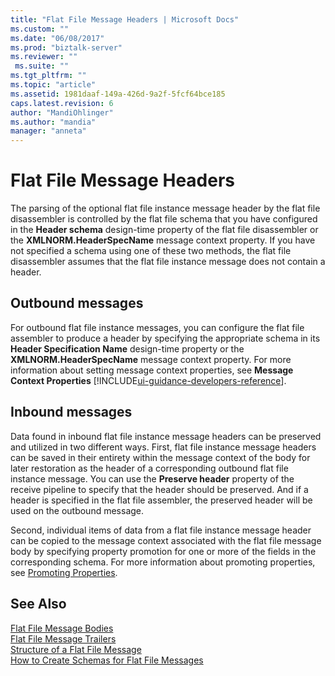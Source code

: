 ```yaml
---
title: "Flat File Message Headers | Microsoft Docs"
ms.custom: ""
ms.date: "06/08/2017"
ms.prod: "biztalk-server"
ms.reviewer: ""
 ms.suite: ""
ms.tgt_pltfrm: ""
ms.topic: "article"
ms.assetid: 1981daaf-149a-426d-9a2f-5fcf64bce185
caps.latest.revision: 6
author: "MandiOhlinger"
ms.author: "mandia"
manager: "anneta"
---
```

# Flat File Message Headers
The parsing of the optional flat file instance message header by the flat file disassembler is controlled by the flat file schema that you have configured in the **Header schema** design-time property of the flat file disassembler or the **XMLNORM.HeaderSpecName** message context property. If you have not specified a schema using one of these two methods, the flat file disassembler assumes that the flat file instance message does not contain a header.  

## Outbound messages  
 For outbound flat file instance messages, you can configure the flat file assembler to produce a header by specifying the appropriate schema in its **Header Specification Name** design-time property or the **XMLNORM.HeaderSpecName** message context property. For more information about setting message context properties, see **Message Context Properties** [!INCLUDE[ui-guidance-developers-reference](../includes/ui-guidance-developers-reference.md)].  

## Inbound messages  
 Data found in inbound flat file instance message headers can be preserved and utilized in two different ways. First, flat file instance message headers can be saved in their entirety within the message context of the body for later restoration as the header of a corresponding outbound flat file instance message. You can use the **Preserve header** property of the receive pipeline to specify that the header should be preserved. And if a header is specified in the flat file assembler, the preserved header will be used on the outbound message.  
  
 Second, individual items of data from a flat file instance message header can be copied to the message context associated with the flat file message body by specifying property promotion for one or more of the fields in the corresponding schema. For more information about promoting properties, see [Promoting Properties](../core/promoting-properties.md).  
  
## See Also  
 [Flat File Message Bodies](../core/flat-file-message-bodies.md)   
 [Flat File Message Trailers](../core/flat-file-message-trailers.md)   
 [Structure of a Flat File Message](../core/structure-of-a-flat-file-message.md)   
 [How to Create Schemas for Flat File Messages](../core/how-to-create-schemas-for-flat-file-messages.md)